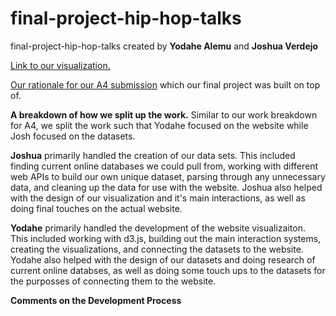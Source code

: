# final-project-hip-hop-talks
final-project-hip-hop-talks created by **Yodahe Alemu** and **Joshua Verdejo**

[Link to our visualization.](https://6859-sp21.github.io/final-project-hip-hop-talks/ "Final Project Visualization")

[Our rationale for our A4 submission](https://github.com/6859-sp21/a4-hiphoptalks "A4 Rationale") which our final project was built on top of.

**A breakdown of how we split up the work.**
Similar to our work breakdown for A4, we split the work such that Yodahe focused on the website while Josh focused on the datasets.

**Joshua** primarily handled the creation of our data sets. This included finding current online databases we could pull from, working with different web APIs to build our own unique dataset, parsing through any unnecessary data, and cleaning up the data for use with the website. Joshua also helped with the design of our visualization and it's main interactions, as well as doing final touches on the actual website.

**Yodahe** primarily handled the development of the website visualizaiton. This included working with d3.js, building out the main interaction systems, creating the visualizations, and connecting the datasets to the website. Yodahe also helped with the design of our datasets and doing research of current online databses, as well as doing some touch ups to the datasets for the purposses of connecting them to the website.

**Comments on the Development Process**
